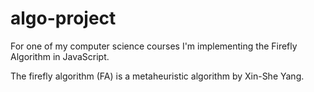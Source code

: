 # algo-project
For one of my computer science courses I'm implementing the Firefly Algorithm in JavaScript.

The firefly algorithm (FA) is a metaheuristic algorithm by Xin-She Yang.
